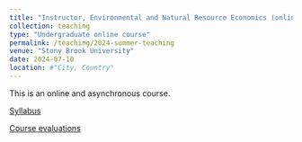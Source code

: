 ```yaml
---
title: "Instructor, Environmental and Natural Resource Economics (online)"
collection: teaching
type: "Undergraduate online course"
permalink: /teaching/2024-summer-teaching
venue: "Stony Brook University"
date: 2024-07-10
location: #"City, Country"
---
```


This is an online and asynchronous course.

[Syllabus](/files/ECO373_Syllabus_24Summer.pdf)

[Course evaluations](/files/2024-Summer-Eval.pdf)

